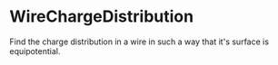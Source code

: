 # WireChargeDistribution
Find the charge distribution in a wire in such a way that it's surface is equipotential.
